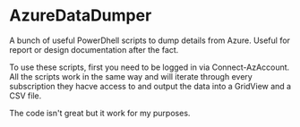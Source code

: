 # AzureDataDumper
A bunch of useful PowerDhell scripts to dump details from Azure. Useful for report or design documentation after the fact.

To use these scripts, first you need to be logged in via Connect-AzAccount. All the scripts work in the same way and will iterate through every subscription they hacve access to and output the data into a GridView and a CSV file.

The code isn't great but it work for my purposes.
